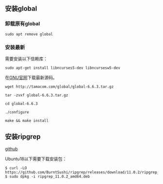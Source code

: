 ## 安装global

### 卸载原有global

```
sudo apt remove global
```

### 安装最新

需要安装以下信赖库：

```
sudo apt-get install libncurses5-dev libncursesw5-dev
```

在[GNU官网](https://www.gnu.org/software/global/download.html)下载最新源码。

```
wget http://tamacom.com/global/global-6.6.3.tar.gz

tar -zvxf global-6.6.3.tar.gz

cd global-6.6.3

./configure

make && make install
```

## 安装ripgrep

[github](https://github.com/BurntSushi/ripgrep)

Ubuntu18以下需要下载安装包：

```
$ curl -LO https://github.com/BurntSushi/ripgrep/releases/download/11.0.2/ripgrep_11.0.2_amd64.deb
$ sudo dpkg -i ripgrep_11.0.2_amd64.deb
```
